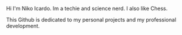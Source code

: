 Hi I'm Niko Icardo. Im a techie and science nerd. I also like Chess. 

This Github is dedicated to my personal projects and my professional development. 


